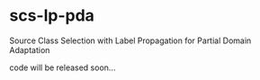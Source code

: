 # scs-lp-pda
Source Class Selection with Label Propagation for Partial Domain Adaptation

code will be released soon...
